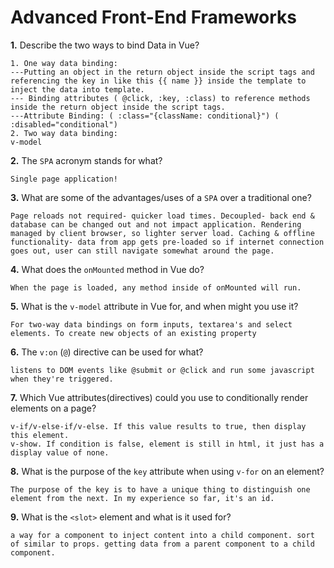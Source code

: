 # Advanced Front-End Frameworks


**1.** Describe the two ways to bind Data in Vue?
<!-- enter you answer in the space below -->
```
1. One way data binding:
---Putting an object in the return object inside the script tags and referencing the key in like this {{ name }} inside the template to inject the data into template.
--- Binding attributes ( @click, :key, :class) to reference methods inside the return object inside the script tags.
---Attribute Binding: ( :class="{className: conditional}") ( :disabled="conditional")
2. Two way data binding:
v-model
```

**2.** The `SPA` acronym stands for what?
<!-- enter you answer in the space below -->
```
Single page application!
```
**3.** What are some of the advantages/uses of a `SPA` over a traditional one?
<!-- enter you answer in the space below -->
```
Page reloads not required- quicker load times. Decoupled- back end & database can be changed out and not impact application. Rendering managed by client browser, so lighter server load. Caching & offline functionality- data from app gets pre-loaded so if internet connection goes out, user can still navigate somewhat around the page.
```
**4.** What does the `onMounted` method in Vue do?
<!-- enter you answer in the space below -->
```
When the page is loaded, any method inside of onMounted will run.
```
**5.** What is the `v-model` attribute in Vue for, and when might you use it?
<!-- enter you answer in the space below -->
```
For two-way data bindings on form inputs, textarea's and select elements. To create new objects of an existing property
```
**6.** The `v:on` (`@`) directive can be used for what?
<!-- enter you answer in the space below -->
```
listens to DOM events like @submit or @click and run some javascript when they're triggered.
```
**7.** Which Vue attributes(directives) could you use to conditionally render elements on a page?
<!-- enter you answer in the space below -->
```
v-if/v-else-if/v-else. If this value results to true, then display this element.
v-show. If condition is false, element is still in html, it just has a display value of none.
```
**8.** What is the purpose of the `key` attribute when using `v-for` on an element?
<!-- enter you answer in the space below -->
```
The purpose of the key is to have a unique thing to distinguish one element from the next. In my experience so far, it's an id.
```
**9.** What is the `<slot>` element and what is it used for?
<!-- enter you answer in the space below -->
```
a way for a component to inject content into a child component. sort of similar to props. getting data from a parent component to a child component.
```